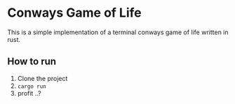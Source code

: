 # Conways Game of Life

This is a simple implementation of a terminal conways game of life written in rust.

## How to run

1. Clone the project
2. `cargo run`
3. profit ..?
